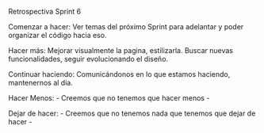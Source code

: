 Retrospectiva Sprint 6

Comenzar a hacer: Ver temas del próximo Sprint para adelantar y poder organizar el código hacia eso.

Hacer más: Mejorar visualmente la pagina, estilizarla. Buscar nuevas funcionalidades, seguir evolucionando el diseño. 

Continuar haciendo: Comunicándonos en lo que estamos haciendo, mantenernos al dia.

Hacer Menos: - Creemos que no tenemos que hacer menos -

Dejar de hacer: - Creemos que no tenemos nada que tenemos que dejar de hacer -
